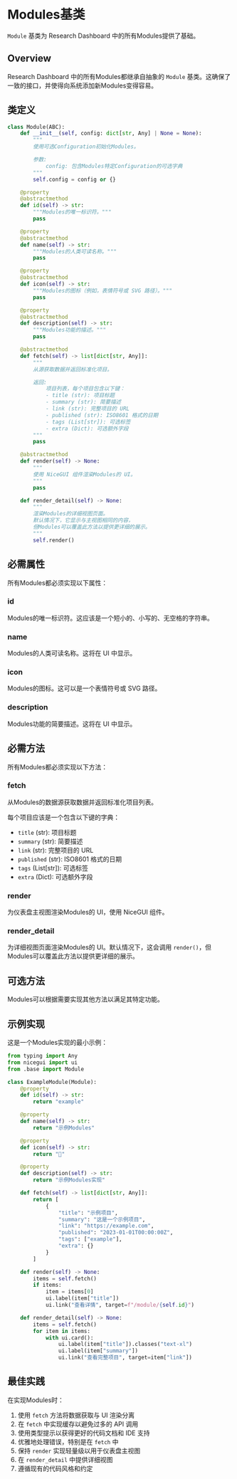 # Modules基类

`Module` 基类为 Research Dashboard 中的所有Modules提供了基础。

## Overview

Research Dashboard 中的所有Modules都继承自抽象的 `Module` 基类。这确保了一致的接口，并使得向系统添加新Modules变得容易。

## 类定义

```python
class Module(ABC):
    def __init__(self, config: dict[str, Any] | None = None):
        """
        使用可选Configuration初始化Modules。

        参数:
            config: 包含Modules特定Configuration的可选字典
        """
        self.config = config or {}

    @property
    @abstractmethod
    def id(self) -> str:
        """Modules的唯一标识符。"""
        pass

    @property
    @abstractmethod
    def name(self) -> str:
        """Modules的人类可读名称。"""
        pass

    @property
    @abstractmethod
    def icon(self) -> str:
        """Modules的图标（例如，表情符号或 SVG 路径）。"""
        pass

    @property
    @abstractmethod
    def description(self) -> str:
        """Modules功能的描述。"""
        pass

    @abstractmethod
    def fetch(self) -> list[dict[str, Any]]:
        """
        从源获取数据并返回标准化项目。

        返回:
            项目列表，每个项目包含以下键：
            - title (str): 项目标题
            - summary (str): 简要描述
            - link (str): 完整项目的 URL
            - published (str): ISO8601 格式的日期
            - tags (List[str]): 可选标签
            - extra (Dict): 可选额外字段
        """
        pass

    @abstractmethod
    def render(self) -> None:
        """
        使用 NiceGUI 组件渲染Modules的 UI。
        """
        pass

    def render_detail(self) -> None:
        """
        渲染Modules的详细视图页面。
        默认情况下，它显示与主视图相同的内容，
        但Modules可以覆盖此方法以提供更详细的展示。
        """
        self.render()
```

## 必需属性

所有Modules都必须实现以下属性：

### id

Modules的唯一标识符。这应该是一个短小的、小写的、无空格的字符串。

### name

Modules的人类可读名称。这将在 UI 中显示。

### icon

Modules的图标。这可以是一个表情符号或 SVG 路径。

### description

Modules功能的简要描述。这将在 UI 中显示。

## 必需方法

所有Modules都必须实现以下方法：

### fetch

从Modules的数据源获取数据并返回标准化项目列表。

每个项目应该是一个包含以下键的字典：

- `title` (str): 项目标题
- `summary` (str): 简要描述
- `link` (str): 完整项目的 URL
- `published` (str): ISO8601 格式的日期
- `tags` (List[str]): 可选标签
- `extra` (Dict): 可选额外字段

### render

为仪表盘主视图渲染Modules的 UI，使用 NiceGUI 组件。

### render_detail

为详细视图页面渲染Modules的 UI。默认情况下，这会调用 `render()`，但Modules可以覆盖此方法以提供更详细的展示。

## 可选方法

Modules可以根据需要实现其他方法以满足其特定功能。

## 示例实现

这是一个Modules实现的最小示例：

```python
from typing import Any
from nicegui import ui
from .base import Module

class ExampleModule(Module):
    @property
    def id(self) -> str:
        return "example"

    @property
    def name(self) -> str:
        return "示例Modules"

    @property
    def icon(self) -> str:
        return "📝"

    @property
    def description(self) -> str:
        return "示例Modules实现"

    def fetch(self) -> list[dict[str, Any]]:
        return [
            {
                "title": "示例项目",
                "summary": "这是一个示例项目",
                "link": "https://example.com",
                "published": "2023-01-01T00:00:00Z",
                "tags": ["example"],
                "extra": {}
            }
        ]

    def render(self) -> None:
        items = self.fetch()
        if items:
            item = items[0]
            ui.label(item["title"])
            ui.link("查看详情", target=f"/module/{self.id}")

    def render_detail(self) -> None:
        items = self.fetch()
        for item in items:
            with ui.card():
                ui.label(item["title"]).classes("text-xl")
                ui.label(item["summary"])
                ui.link("查看完整项目", target=item["link"])
```

## 最佳实践

在实现Modules时：

1. 使用 `fetch` 方法将数据获取与 UI 渲染分离
2. 在 `fetch` 中实现缓存以避免过多的 API 调用
3. 使用类型提示以获得更好的代码文档和 IDE 支持
4. 优雅地处理错误，特别是在 `fetch` 中
5. 保持 `render` 实现轻量级以用于仪表盘主视图
6. 在 `render_detail` 中提供详细视图
7. 遵循现有的代码风格和约定